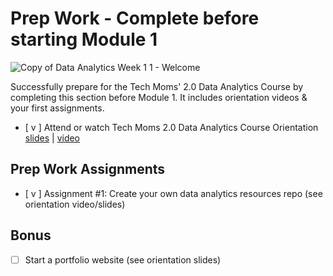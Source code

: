 # Prep Work - Complete before starting Module 1 

![Copy of Data Analytics Week 1 1 - Welcome](https://github.com/user-attachments/assets/90efccdc-4543-4a29-ba0b-a91642ba3afd)

Successfully prepare for the Tech Moms' 2.0 Data Analytics Course by completing this section before Module 1. It includes orientation videos & your first assignments. 

- [ v ] Attend or watch Tech Moms 2.0 Data Analytics Course Orientation [slides](https://docs.google.com/presentation/d/1ttR8RHF_bvDvXxFFcWyrDF-R8yrwz2Nv7C52DkT7wmA/edit#slide=id.g2f12d79c799_0_94) | [video](https://www.youtube.com/watch?v=IaiKZy1j0gs&list=PLvJhtbaWAuW2TzL4FLUfOvJay7SwvgBSf&index=1) 

## Prep Work Assignments

- [ v ] Assignment #1: Create your own data analytics resources repo (see orientation video/slides)

## Bonus

- [ ] Start a portfolio website (see orientation slides)


